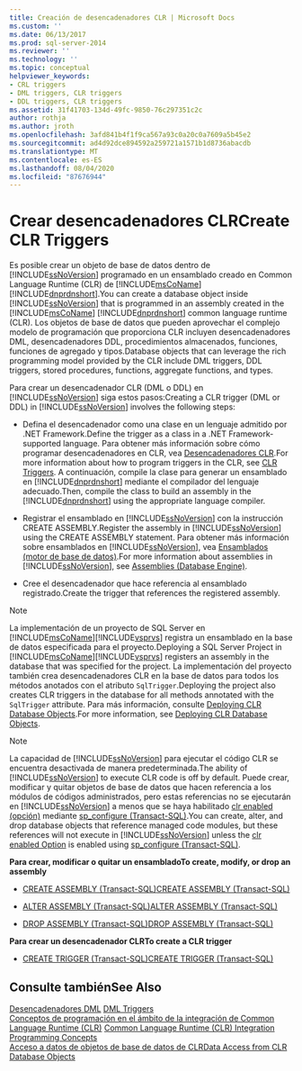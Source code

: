 ```yaml
---
title: Creación de desencadenadores CLR | Microsoft Docs
ms.custom: ''
ms.date: 06/13/2017
ms.prod: sql-server-2014
ms.reviewer: ''
ms.technology: ''
ms.topic: conceptual
helpviewer_keywords:
- CRL triggers
- DML triggers, CLR triggers
- DDL triggers, CLR triggers
ms.assetid: 31f41703-134d-49fc-9850-76c297351c2c
author: rothja
ms.author: jroth
ms.openlocfilehash: 3afd841b4f1f9ca567a93c0a20c0a7609a5b45e2
ms.sourcegitcommit: ad4d92dce894592a259721a1571b1d8736abacdb
ms.translationtype: MT
ms.contentlocale: es-ES
ms.lasthandoff: 08/04/2020
ms.locfileid: "87676944"
---
```

# <a name="create-clr-triggers"></a><span data-ttu-id="e4d69-102">Crear desencadenadores CLR</span><span class="sxs-lookup"><span data-stu-id="e4d69-102">Create CLR Triggers</span></span>
  <span data-ttu-id="e4d69-103">Es posible crear un objeto de base de datos dentro de [!INCLUDE[ssNoVersion](../../includes/ssnoversion-md.md)] programado en un ensamblado creado en Common Language Runtime (CLR) de [!INCLUDE[msCoName](../../includes/msconame-md.md)] [!INCLUDE[dnprdnshort](../../includes/dnprdnshort-md.md)].</span><span class="sxs-lookup"><span data-stu-id="e4d69-103">You can create a database object inside [!INCLUDE[ssNoVersion](../../includes/ssnoversion-md.md)] that is programmed in an assembly created in the [!INCLUDE[msCoName](../../includes/msconame-md.md)] [!INCLUDE[dnprdnshort](../../includes/dnprdnshort-md.md)] common language runtime (CLR).</span></span> <span data-ttu-id="e4d69-104">Los objetos de base de datos que pueden aprovechar el complejo modelo de programación que proporciona CLR incluyen desencadenadores DML, desencadenadores DDL, procedimientos almacenados, funciones, funciones de agregado y tipos.</span><span class="sxs-lookup"><span data-stu-id="e4d69-104">Database objects that can leverage the rich programming model provided by the CLR include DML triggers, DDL triggers, stored procedures, functions, aggregate functions, and types.</span></span>  
  
 <span data-ttu-id="e4d69-105">Para crear un desencadenador CLR (DML o DDL) en [!INCLUDE[ssNoVersion](../../includes/ssnoversion-md.md)] siga estos pasos:</span><span class="sxs-lookup"><span data-stu-id="e4d69-105">Creating a CLR trigger (DML or DDL) in [!INCLUDE[ssNoVersion](../../includes/ssnoversion-md.md)] involves the following steps:</span></span>  
  
-   <span data-ttu-id="e4d69-106">Defina el desencadenador como una clase en un lenguaje admitido por .NET Framework.</span><span class="sxs-lookup"><span data-stu-id="e4d69-106">Define the trigger as a class in a .NET Framework-supported language.</span></span> <span data-ttu-id="e4d69-107">Para obtener más información sobre cómo programar desencadenadores en CLR, vea [Desencadenadores CLR](../../database-engine/dev-guide/clr-triggers.md).</span><span class="sxs-lookup"><span data-stu-id="e4d69-107">For more information about how to program triggers in the CLR, see [CLR Triggers](../../database-engine/dev-guide/clr-triggers.md).</span></span> <span data-ttu-id="e4d69-108">A continuación, compile la clase para generar un ensamblado en [!INCLUDE[dnprdnshort](../../includes/dnprdnshort-md.md)] mediante el compilador del lenguaje adecuado.</span><span class="sxs-lookup"><span data-stu-id="e4d69-108">Then, compile the class to build an assembly in the [!INCLUDE[dnprdnshort](../../includes/dnprdnshort-md.md)] using the appropriate language compiler.</span></span>  
  
-   <span data-ttu-id="e4d69-109">Registrar el ensamblado en [!INCLUDE[ssNoVersion](../../includes/ssnoversion-md.md)] con la instrucción CREATE ASSEMBLY.</span><span class="sxs-lookup"><span data-stu-id="e4d69-109">Register the assembly in [!INCLUDE[ssNoVersion](../../includes/ssnoversion-md.md)] using the CREATE ASSEMBLY statement.</span></span> <span data-ttu-id="e4d69-110">Para obtener más información sobre ensamblados en [!INCLUDE[ssNoVersion](../../includes/ssnoversion-md.md)], vea [Ensamblados &#40;motor de base de datos&#41;](../clr-integration/assemblies-database-engine.md).</span><span class="sxs-lookup"><span data-stu-id="e4d69-110">For more information about assemblies in [!INCLUDE[ssNoVersion](../../includes/ssnoversion-md.md)], see [Assemblies &#40;Database Engine&#41;](../clr-integration/assemblies-database-engine.md).</span></span>  
  
-   <span data-ttu-id="e4d69-111">Cree el desencadenador que hace referencia al ensamblado registrado.</span><span class="sxs-lookup"><span data-stu-id="e4d69-111">Create the trigger that references the registered assembly.</span></span>  
  
> [!NOTE]  
>  <span data-ttu-id="e4d69-112">La implementación de un proyecto de SQL Server en [!INCLUDE[msCoName](../../includes/msconame-md.md)][!INCLUDE[vsprvs](../../includes/vsprvs-md.md)] registra un ensamblado en la base de datos especificada para el proyecto.</span><span class="sxs-lookup"><span data-stu-id="e4d69-112">Deploying a SQL Server Project in [!INCLUDE[msCoName](../../includes/msconame-md.md)][!INCLUDE[vsprvs](../../includes/vsprvs-md.md)] registers an assembly in the database that was specified for the project.</span></span> <span data-ttu-id="e4d69-113">La implementación del proyecto también crea desencadenadores CLR en la base de datos para todos los métodos anotados con el atributo `SqlTrigger`.</span><span class="sxs-lookup"><span data-stu-id="e4d69-113">Deploying the project also creates CLR triggers in the database for all methods annotated with the `SqlTrigger` attribute.</span></span> <span data-ttu-id="e4d69-114">Para más información, consulte [Deploying CLR Database Objects](../clr-integration/deploying-clr-database-objects.md).</span><span class="sxs-lookup"><span data-stu-id="e4d69-114">For more information, see [Deploying CLR Database Objects](../clr-integration/deploying-clr-database-objects.md).</span></span>  
  
> [!NOTE]  
>  <span data-ttu-id="e4d69-115">La capacidad de [!INCLUDE[ssNoVersion](../../includes/ssnoversion-md.md)] para ejecutar el código CLR se encuentra desactivada de manera predeterminada.</span><span class="sxs-lookup"><span data-stu-id="e4d69-115">The ability of [!INCLUDE[ssNoVersion](../../includes/ssnoversion-md.md)] to execute CLR code is off by default.</span></span> <span data-ttu-id="e4d69-116">Puede crear, modificar y quitar objetos de base de datos que hacen referencia a los módulos de códigos administrados, pero estas referencias no se ejecutarán en [!INCLUDE[ssNoVersion](../../includes/ssnoversion-md.md)] a menos que se haya habilitado [clr enabled (opción)](../../database-engine/configure-windows/clr-enabled-server-configuration-option.md) mediante [sp_configure (Transact-SQL)](/sql/relational-databases/system-stored-procedures/sp-configure-transact-sql).</span><span class="sxs-lookup"><span data-stu-id="e4d69-116">You can create, alter, and drop database objects that reference managed code modules, but these references will not execute in [!INCLUDE[ssNoVersion](../../includes/ssnoversion-md.md)] unless the [clr enabled Option](../../database-engine/configure-windows/clr-enabled-server-configuration-option.md) is enabled using [sp_configure (Transact-SQL)](/sql/relational-databases/system-stored-procedures/sp-configure-transact-sql).</span></span>  
  
 <span data-ttu-id="e4d69-117">**Para crear, modificar o quitar un ensamblado**</span><span class="sxs-lookup"><span data-stu-id="e4d69-117">**To create, modify, or drop an assembly**</span></span>  
  
-   [<span data-ttu-id="e4d69-118">CREATE ASSEMBLY &#40;Transact-SQL&#41;</span><span class="sxs-lookup"><span data-stu-id="e4d69-118">CREATE ASSEMBLY &#40;Transact-SQL&#41;</span></span>](/sql/t-sql/statements/create-assembly-transact-sql)  
  
-   [<span data-ttu-id="e4d69-119">ALTER ASSEMBLY &#40;Transact-SQL&#41;</span><span class="sxs-lookup"><span data-stu-id="e4d69-119">ALTER ASSEMBLY &#40;Transact-SQL&#41;</span></span>](/sql/t-sql/statements/alter-assembly-transact-sql)  
  
-   [<span data-ttu-id="e4d69-120">DROP ASSEMBLY &#40;Transact-SQL&#41;</span><span class="sxs-lookup"><span data-stu-id="e4d69-120">DROP ASSEMBLY &#40;Transact-SQL&#41;</span></span>](/sql/t-sql/statements/drop-assembly-transact-sql)  
  
 <span data-ttu-id="e4d69-121">**Para crear un desencadenador CLR**</span><span class="sxs-lookup"><span data-stu-id="e4d69-121">**To create a CLR trigger**</span></span>  
  
-   [<span data-ttu-id="e4d69-122">CREATE TRIGGER &#40;Transact-SQL&#41;</span><span class="sxs-lookup"><span data-stu-id="e4d69-122">CREATE TRIGGER &#40;Transact-SQL&#41;</span></span>](/sql/t-sql/statements/create-trigger-transact-sql)  
  
## <a name="see-also"></a><span data-ttu-id="e4d69-123">Consulte también</span><span class="sxs-lookup"><span data-stu-id="e4d69-123">See Also</span></span>  
 <span data-ttu-id="e4d69-124">[Desencadenadores DML](dml-triggers.md) </span><span class="sxs-lookup"><span data-stu-id="e4d69-124">[DML Triggers](dml-triggers.md) </span></span>  
 <span data-ttu-id="e4d69-125">[Conceptos de programación en el ámbito de la integración de Common Language Runtime &#40;CLR&#41;](../clr-integration/common-language-runtime-clr-integration-programming-concepts.md) </span><span class="sxs-lookup"><span data-stu-id="e4d69-125">[Common Language Runtime &#40;CLR&#41; Integration Programming Concepts](../clr-integration/common-language-runtime-clr-integration-programming-concepts.md) </span></span>  
 [<span data-ttu-id="e4d69-126">Acceso a datos de objetos de base de datos de CLR</span><span class="sxs-lookup"><span data-stu-id="e4d69-126">Data Access from CLR Database Objects</span></span>](../clr-integration/data-access/data-access-from-clr-database-objects.md)  
  
  
